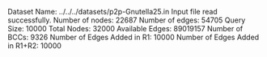 Dataset Name: ../../../datasets/p2p-Gnutella25.in
Input file read successfully.
Number of nodes: 22687
Number of edges: 54705
Query Size: 10000
Total Nodes: 32000
Available Edges: 89019157
Number of BCCs: 9326
Number of Edges Added in R1: 10000
Number of Edges Added in R1+R2: 10000
